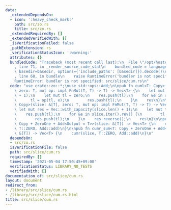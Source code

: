 ```yaml
---
data:
  _extendedDependsOn:
  - icon: ':heavy_check_mark:'
    path: src/zo.rs
    title: src/zo.rs
  _extendedRequiredBy: []
  _extendedVerifiedWith: []
  _isVerificationFailed: false
  _pathExtension: rs
  _verificationStatusIcon: ':warning:'
  attributes: {}
  bundledCode: "Traceback (most recent call last):\n  File \"/opt/hostedtoolcache/Python/3.9.4/x64/lib/python3.9/site-packages/onlinejudge_verify/documentation/build.py\"\
    , line 71, in _render_source_code_stat\n    bundled_code = language.bundle(stat.path,\
    \ basedir=basedir, options={'include_paths': [basedir]}).decode()\n  File \"/opt/hostedtoolcache/Python/3.9.4/x64/lib/python3.9/site-packages/onlinejudge_verify/languages/user_defined.py\"\
    , line 68, in bundle\n    raise RuntimeError('bundler is not specified: {}'.format(path.as_posix()))\n\
    RuntimeError: bundler is not specified: src/slice/cum.rs\n"
  code: "use crate::zo::*;\nuse std::ops::Add;\n\npub fn cuml<T: Copy>(slice: &[T],\
    \ zero: T, mut op: impl FnMut(T, T) -> T) -> Vec<T> {\n    let mut res = Vec::with_capacity(slice.len()\
    \ + 1);\n    let mut tl = zero;\n    res.push(tl);\n    for &e in slice {\n  \
    \      tl = op(tl, e);\n        res.push(tl);\n    }\n    res\n}\n\npub fn cumr<T:\
    \ Copy>(slice: &[T], zero: T, mut op: impl FnMut(T, T) -> T) -> Vec<T> {\n   \
    \ let mut res = Vec::with_capacity(slice.len() + 1);\n    let mut tl = zero;\n\
    \    res.push(tl);\n    for &e in slice.iter().rev() {\n        tl = op(e, tl);\n\
    \        res.push(tl);\n    }\n    res.reverse();\n    res\n}\n\npub fn cuml_sum<T:\
    \ Copy + ZeroOne + Add<Output = T>>(slice: &[T]) -> Vec<T> {\n    cuml(slice,\
    \ T::ZERO, Add::add)\n}\n\npub fn cumr_sum<T: Copy + ZeroOne + Add<Output = T>>(slice:\
    \ &[T]) -> Vec<T> {\n    cumr(slice, T::ZERO, Add::add)\n}\n"
  dependsOn:
  - src/zo.rs
  isVerificationFile: false
  path: src/slice/cum.rs
  requiredBy: []
  timestamp: '2021-05-04 17:50:45+09:00'
  verificationStatus: LIBRARY_NO_TESTS
  verifiedWith: []
documentation_of: src/slice/cum.rs
layout: document
redirect_from:
- /library/src/slice/cum.rs
- /library/src/slice/cum.rs.html
title: src/slice/cum.rs
---
```

